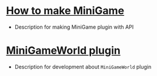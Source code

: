 # [How to make MiniGame](making-minigame-wiki.md)
- Description for making MiniGame plugin with API

# [MiniGameWorld plugin](MiniGameWorld-home.md)
- Description for development about `MiniGameWorld` plugin